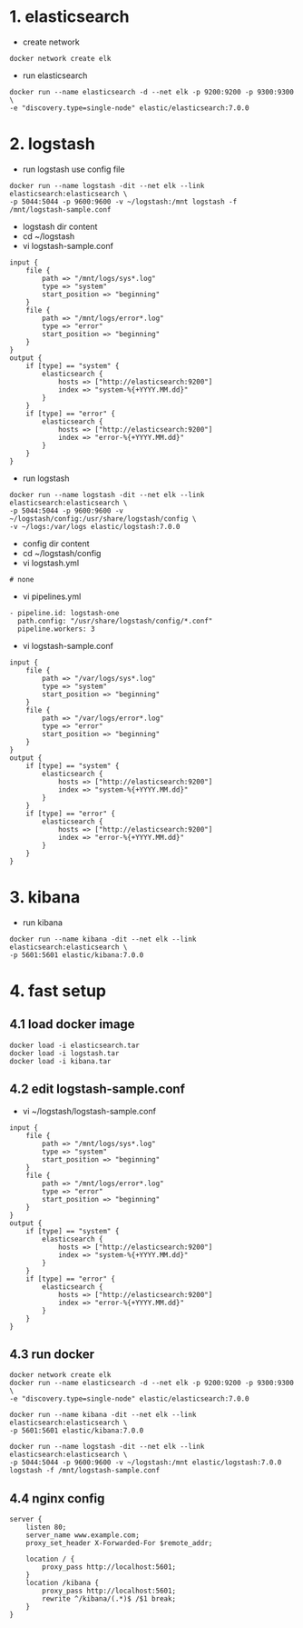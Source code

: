 # 1. elasticsearch

- create network
```
docker network create elk
```

- run elasticsearch 
```
docker run --name elasticsearch -d --net elk -p 9200:9200 -p 9300:9300 \
-e "discovery.type=single-node" elastic/elasticsearch:7.0.0
```

# 2. logstash

- run logstash use config file
```
docker run --name logstash -dit --net elk --link elasticsearch:elasticsearch \
-p 5044:5044 -p 9600:9600 -v ~/logstash:/mnt logstash -f /mnt/logstash-sample.conf
```

- logstash dir content
- cd ~/logstash
- vi logstash-sample.conf
    
```
input {
    file {
        path => "/mnt/logs/sys*.log"
        type => "system"
        start_position => "beginning"
    }
    file {
        path => "/mnt/logs/error*.log"
        type => "error"
        start_position => "beginning"
    }
}
output {
    if [type] == "system" {
        elasticsearch {
            hosts => ["http://elasticsearch:9200"]
            index => "system-%{+YYYY.MM.dd}"
        }
    }
    if [type] == "error" {
        elasticsearch {
            hosts => ["http://elasticsearch:9200"]
            index => "error-%{+YYYY.MM.dd}"
        }
    }
}
```

- run logstash
```
docker run --name logstash -dit --net elk --link elasticsearch:elasticsearch \
-p 5044:5044 -p 9600:9600 -v ~/logstash/config:/usr/share/logstash/config \
-v ~/logs:/var/logs elastic/logstash:7.0.0
```

- config dir content
- cd ~/logstash/config
- vi logstash.yml
```
# none
```

- vi pipelines.yml
```
- pipeline.id: logstash-one
  path.config: "/usr/share/logstash/config/*.conf"
  pipeline.workers: 3
```

- vi logstash-sample.conf
```
input {
    file {
        path => "/var/logs/sys*.log"
        type => "system"
        start_position => "beginning"
    }
    file {
        path => "/var/logs/error*.log"
        type => "error"
        start_position => "beginning"
    }
}
output {
    if [type] == "system" {
        elasticsearch {
            hosts => ["http://elasticsearch:9200"]
            index => "system-%{+YYYY.MM.dd}"
        }
    }
    if [type] == "error" {
        elasticsearch {
            hosts => ["http://elasticsearch:9200"]
            index => "error-%{+YYYY.MM.dd}"
        }
    }
}
```

# 3. kibana

- run kibana
```
docker run --name kibana -dit --net elk --link elasticsearch:elasticsearch \
-p 5601:5601 elastic/kibana:7.0.0
```

# 4. fast setup

## 4.1 load docker image
```
docker load -i elasticsearch.tar
docker load -i logstash.tar
docker load -i kibana.tar
```

## 4.2 edit logstash-sample.conf

- vi ~/logstash/logstash-sample.conf
```
input {
    file {
        path => "/mnt/logs/sys*.log"
        type => "system"
        start_position => "beginning"
    }
    file {
        path => "/mnt/logs/error*.log"
        type => "error"
        start_position => "beginning"
    }
}
output {
    if [type] == "system" {
        elasticsearch {
            hosts => ["http://elasticsearch:9200"]
            index => "system-%{+YYYY.MM.dd}"
        }
    }
    if [type] == "error" {
        elasticsearch {
            hosts => ["http://elasticsearch:9200"]
            index => "error-%{+YYYY.MM.dd}"
        }
    }
}
```

## 4.3 run docker
```
docker network create elk
docker run --name elasticsearch -d --net elk -p 9200:9200 -p 9300:9300 \
-e "discovery.type=single-node" elastic/elasticsearch:7.0.0

docker run --name kibana -dit --net elk --link elasticsearch:elasticsearch \
-p 5601:5601 elastic/kibana:7.0.0

docker run --name logstash -dit --net elk --link elasticsearch:elasticsearch \
-p 5044:5044 -p 9600:9600 -v ~/logstash:/mnt elastic/logstash:7.0.0 logstash -f /mnt/logstash-sample.conf
```

## 4.4 nginx config
```
server {
    listen 80;
    server_name www.example.com;
    proxy_set_header X-Forwarded-For $remote_addr;

    location / {
        proxy_pass http://localhost:5601;
    }
    location /kibana {
        proxy_pass http://localhost:5601;
        rewrite ^/kibana/(.*)$ /$1 break;
    }
}
```